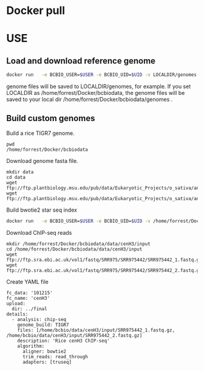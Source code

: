 Docker pull
======

USE
====
Load and download reference genome
--------------
```bash
docker run   -e BCBIO_USER=$USER -e BCBIO_UID=$UID -v LOCALDIR/genomes:/home/bcbio/genomes -v LOCALDIR/data:/home/bcbio/data -v LOCALDIR/config:/home/bcbio/config  -v LOCALDIR/galaxy:/home/bcbio/galaxy bcbio-test:t1 bcbio_nextgen.py upgrade --genomes TAIR10 --aligners bowtie --aligner bwa
```

genome files will be saved to LOCALDIR/genomes, for example.
If you set LOCALDIR as /home/forrest/Docker/bcbiodata, the genome files will be saved to your local dir /home/forrest/Docker/bcbiodata/genomes .

Build custom genomes
-------
Build a rice TIGR7 genome.
```
pwd
/home/forrest/Docker/bcbiodata
```

Download genome fasta file.
```
mkdir data
cd data
wget  ftp://ftp.plantbiology.msu.edu/pub/data/Eukaryotic_Projects/o_sativa/annotation_dbs/pseudomolecules/version_7.0/all.dir/all.con
wget ftp://ftp.plantbiology.msu.edu/pub/data/Eukaryotic_Projects/o_sativa/annotation_dbs/pseudomolecules/version_7.0/all.dir/all.gff3
```

Build bwotie2 star seq index
```bash
docker run   -e BCBIO_USER=$USER -e BCBIO_UID=$UID -v /home/forrest/Docker/bcbiodata/genomes:/home/bcbio/genomes -v /home/forrest/Docker/bcbiodata/data:/home/bcbio/data -v /home/forrest/Docker/bcbiodata/config:/home/bcbio/config  -v /home/forrest/Docker/bcbiodata/galaxy:/home/bcbio/galaxy bcbio-test:t1 bcbio_setup_genome.py -f /home/bcbio/data/all.con -g /home/bcbio/data/all.gff3 --gff3 -i bowtie2 seq -n Rice -b TIGR7
```

Download ChIP-seq reads
```
mkdir /home/forrest/Docker/bcbiodata/data/cenH3/input
cd /home/forrest/Docker/bcbiodata/data/cenH3/input
wget ftp://ftp.sra.ebi.ac.uk/vol1/fastq/SRR975/SRR975442/SRR975442_1.fastq.gz
wget ftp://ftp.sra.ebi.ac.uk/vol1/fastq/SRR975/SRR975442/SRR975442_2.fastq.gz
```

Create YAML file
```
fc_data: '101215'
fc_name: 'cenH3'
upload:
  dir: ../final
details:
  - analysis: chip-seq
    genome_build: TIGR7
    files: [/home/bcbio/data/cenH3/input/SRR975442_1.fastq.gz, /home/bcbio/data/cenH3/input/SRR975442_2.fastq.gz]
    description: 'Rice cenH3 ChIP-seq'
    algorithm:
      aligner: bowtie2
      trim_reads: read_through
      adapters: [truseq]
```

<!-- Download ChIP-seq reads
```
mkdir /home/forrest/Docker/bcbiodata/data/ath_H3K27ac/input
cd /home/forrest/Docker/bcbiodata/data/ath_H3K27ac/input
wget ftp://ftp.sra.ebi.ac.uk/vol1/fastq/SRR150/004/SRR1509474/SRR1509474_1.fastq.gz
wget ftp://ftp.sra.ebi.ac.uk/vol1/fastq/SRR150/004/SRR1509474/SRR1509474_2.fastq.gz
``` -->




<!-- Create YAML file
```
mkdir /home/forrest/Docker/bcbiodata/data/ath_H3K27ac/config
cd /home/forrest/Docker/bcbiodata/data/ath_H3K27ac/config
nano Ath_leaf_H3K27ac.yaml
```

Ath_leaf_H3K27ac.yaml file:
```
fc_data: '101215'
fc_name: 'Ath_leaf_H3K27ac'

upload:
  dir: ../final
details:
  - analysis: chip-seq
    genome_build: TAIR10
    files: [/home/bcbio/data/ath_H3K27ac/input/SRR1509474_1.fastq.gz, /home/bcbio/data/ath_H3K27ac/input/SRR1509474_2.fastq.gz]
    description: 'Arabiodpsis Leaf H3K27ac ChIP-seq'
    algorithm:
      aligner: bowtie2
      trim_reads: read_through
      adapters: [truseq]

```  -->
